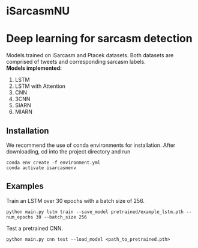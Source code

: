 # iSarcasmNU
<h1>Deep learning for sarcasm detection</h1>
Models trained on iSarcasm and Ptacek datasets. Both datasets are comprised of tweets and corresponding sarcasm labels.
<br>
<b>Models implemented:</b>
<ol>
  <li>LSTM</li>
  <li>LSTM with Attention</li>
  <li>CNN</li>
  <li>3CNN</li>
  <li>SIARN</li>
  <li>MIARN</li>
</ol>

## Installation
We recommend the use of conda environments for installation. After downloading, cd into the project directory and run

```
conda env create -f environment.yml
conda activate isarcasmenv
```

## Examples
Train an LSTM over 30 epochs with a batch size of 256.

```
python main.py lstm train --save_model pretrained/example_lstm.pth --num_epochs 30 --batch_size 256
```

Test a pretrained CNN.

```
python main.py cnn test --load_model <path_to_pretrained.pth>
```
